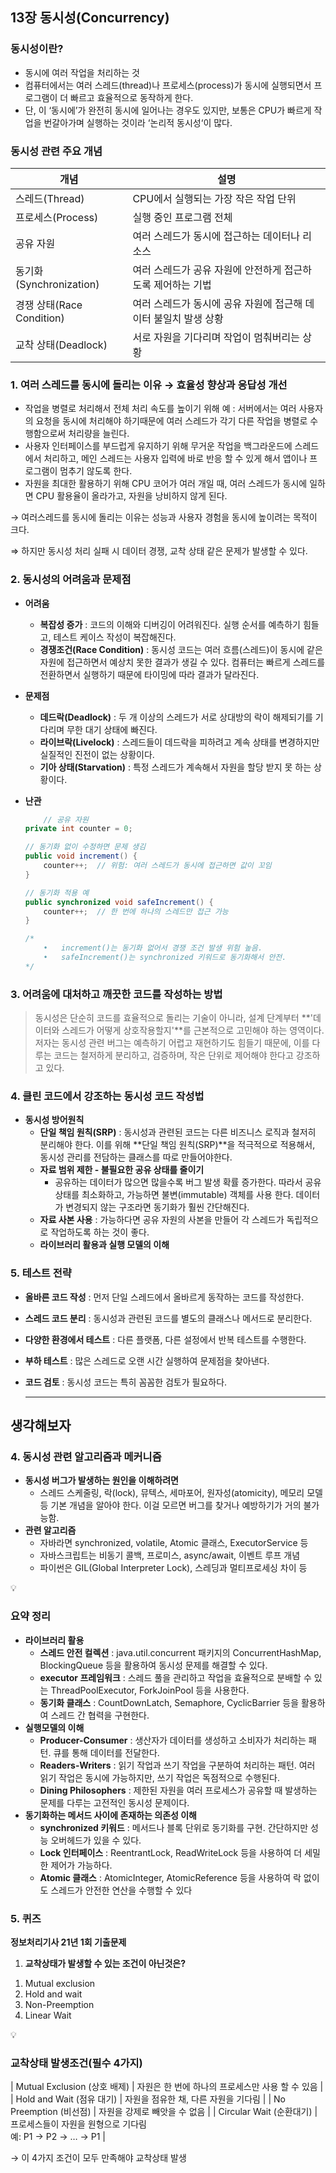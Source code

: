 ## 13장 동시성(**Concurrency**)

### 동시성이란?

- 동시에 여러 작업을 처리하는 것
- 컴퓨터에서는 여러 스레드(thread)나 프로세스(process)가 동시에 실행되면서 프로그램이 더 빠르고 효율적으로 동작하게 한다.
- 단, 이 ‘동시에’가 완전히 동시에 일어나는 경우도 있지만, 보통은 CPU가 빠르게 작업을 번갈아가며 실행하는 것이라 ‘논리적 동시성‘이 많다.

### 동시성 관련 주요 개념

| 개념 | 설명 |
| --- | --- |
| 스레드(Thread) | CPU에서 실행되는 가장 작은 작업 단위 |
| 프로세스(Process) | 실행 중인 프로그램 전체 |
| 공유 자원 | 여러 스레드가 동시에 접근하는 데이터나 리소스 |
| 동기화(Synchronization) | 여러 스레드가 공유 자원에 안전하게 접근하도록 제어하는 기법 |
| 경쟁 상태(Race Condition) | 여러 스레드가 동시에 공유 자원에 접근해 데이터 불일치 발생 상황 |
| 교착 상태(Deadlock) | 서로 자원을 기다리며 작업이 멈춰버리는 상황 |

### 1. 여러 스레드를 동시에 돌리는 이유 → 효율성 향상과 응답성 개선

- 작업을 병렬로 처리해서 전체 처리 속도를 높이기 위해
예 : 서버에서는 여러 사용자의 요청을 동시에 처리해야 하기때문에 여러 스레드가 각기 다른 작업을 병렬로 수행함으로써 처리량을 늘린다.
- 사용자 인터페이스를 부드럽게 유지하기 위해 무거운 작업을 백그라운드에 스레드에서 처리하고, 메인 스레드는 사용자 입력에 바로 반응 할 수 있게 해서 앱이나 프로그램이 멈추기 않도록 한다.
- 자원을 최대한 활용하기 위해 
CPU 코어가 여러 개일 때, 여러 스레드가 동시에 일하면 CPU 활용율이 올라가고, 자원을 낭비하지 않게 된다.

→ 여러스레드를 동시에 돌리는 이유는 성능과 사용자 경험을 동시에 높이려는 목적이 크다.

⇒ 하지만 동시성 처리 실패 시 데이터 경쟁, 교착 상태 같은 문제가 발생할 수 있다.

### 2. 동시성의 어려움과 문제점

- **어려움**
    - **복잡성 증가** : 코드의 이해와 디버깅이 어려워진다. 실행 순서를 예측하기 힘들고, 테스트 케이스 작성이 복잡해진다.
    - **경쟁조건(Race Condition)** : 동시성 코드는 여러 흐름(스레드)이 동시에 같은 자원에 접근하면서 예상치 못한 결과가 생길 수 있다. 컴퓨터는 빠르게 스레드를 전환하면서 실행하기 때문에 타이밍에 따라 결과가 달라진다.
- **문제점**
    - **데드락(Deadlock)** : 두 개 이상의 스레드가 서로 상대방의 락이 해제되기를 기다리며 무한 대기 상태에 빠진다.
    - **라이브락(Livelock)** : 스레드들이 데드락을 피하려고 계속 상태를 변경하지만 실질적인 진전이 없는 상황이다.
    - **기아 상태(Starvation)** : 특정 스레드가 계속해서 자원을 할당 받지 못 하는 상황이다.
- **난관**
    
    ```java
    	// 공유 자원
    private int counter = 0;
    
    // 동기화 없이 수정하면 문제 생김
    public void increment() {
        counter++;  // 위험: 여러 스레드가 동시에 접근하면 값이 꼬임
    }
    
    // 동기화 적용 예
    public synchronized void safeIncrement() {
        counter++;  // 한 번에 하나의 스레드만 접근 가능
    }
    
    /*
    	•	increment()는 동기화 없어서 경쟁 조건 발생 위험 높음.
    	•	safeIncrement()는 synchronized 키워드로 동기화해서 안전.
    */
    ```
    

### 3. 어려움에 대처하고 깨끗한 코드를 작성하는 방법

> 동시성은 단순히 코드를 효율적으로 돌리는 기술이 아니라, 설계 단계부터 **'데이터와 스레드가 어떻게 상호작용할지'**를 근본적으로 고민해야 하는 영역이다. 저자는 동시성 관련 버그는 예측하기 어렵고 재현하기도 힘들기 때문에, 이를 다루는 코드는 철저하게 분리하고, 검증하며, 작은 단위로 제어해야 한다고 강조하고 있다.
> 

### 4. 클린 코드에서 강조하는 동시성 코드 작성법

- **동시성 방어원칙**
    - **단일 책임 원칙(SRP)** : 동시성과 관련된 코드는 다른 비즈니스 로직과 철저히 분리해야 한다. 이를 위해 **단일 책임 원칙(SRP)**을 적극적으로 적용해서, 동시성 관리를 전담하는 클래스를 따로 만들어야한다.
    - **자료 범위 제한 - 불필요한 공유 상태를 줄이기**
        - 공유하는 데이터가 많으면 많을수록 버그 발생 확률 증가한다.
        따라서 공유 상태를 최소화하고, 가능하면 불변(immutable) 객체를 사용 한다.
        데이터가 변경되지 않는 구조라면 동기화가 훨씬 간단해진다.
    - **자료 사본 사용** : 가능하다면 공유 자원의 사본을 만들어 각 스레드가 독립적으로 작업하도록 하는 것이 좋다.
    - **라이브러리 활용과 실행 모델의 이해**

### **5. 테스트 전략**

- **올바른 코드 작성** : 먼저 단일 스레드에서 올바르게 동작하는 코드를 작성한다.
- **스레드 코드 분리** : 동시성과 관련된 코드를 별도의 클래스나 메서드로 분리한다.
- **다양한 환경에서 테스트** : 다른 플랫폼, 다른 설정에서 반복 테스트를 수행한다.
- **부하 테스트** : 많은 스레드로 오랜 시간 실행하여 문제점을 찾아낸다.
- **코드 검토** : 동시성 코드는 특히 꼼꼼한 검토가 필요하다.

  ---

## 생각해보자
  ### 4. 동시성 관련 알고리즘과 메커니즘

- **동시성 버그가 발생하는 원인을 이해하려면**
    - 스레드 스케줄링, 락(lock), 뮤텍스, 세마포어, 원자성(atomicity), 메모리 모델 등 기본 개념을 알아야 한다. 이걸 모르면 버그를 찾거나 예방하기가 거의 불가능함.
- **관련 알고리즘**
    - 자바라면 synchronized, volatile, Atomic 클래스, ExecutorService 등
    - 자바스크립트는 비동기 콜백, 프로미스, async/await, 이벤트 루프 개념
    - 파이썬은 GIL(Global Interpreter Lock), 스레딩과 멀티프로세싱 차이 등

<aside>
💡

### 요약 정리

- **라이브러리 활용**
    - **스레드 안전 컬렉션** : java.util.concurrent 패키지의 ConcurrentHashMap, BlockingQueue 등을 활용하여 동시성 문제를 해결할 수 있다.
    - **executor 프레임워크** : 스레드 풀을 관리하고 작업을 효율적으로 분배할 수 있는 ThreadPoolExecutor, ForkJoinPool 등을 사용한다.
    - **동기화 클래스** : CountDownLatch, Semaphore, CyclicBarrier 등을 활용하여 스레드 간 협력을 구현한다.
- **실행모델의 이해**
    - **Producer-Consumer** : 생산자가 데이터를 생성하고 소비자가 처리하는 패턴. 큐를 통해 데이터를 전달한다.
    - **Readers-Writers** : 읽기 작업과 쓰기 작업을 구분하여 처리하는 패턴. 여러 읽기 작업은 동시에 가능하지만, 쓰기 작업은 독점적으로 수행된다.
    - **Dining Philosophers** : 제한된 자원을 여러 프로세스가 공유할 때 발생하는 문제를 다루는 고전적인 동시성 문제이다.
- **동기화하는 메서드 사이에 존재하는 의존성 이해**
    - **synchronized 키워드** : 메서드나 블록 단위로 동기화를 구현. 간단하지만 성능 오버헤드가 있을 수 있다.
    - **Lock 인터페이스** : ReentrantLock, ReadWriteLock 등을 사용하여 더 세밀한 제어가 가능하다.
    - **Atomic 클래스** : AtomicInteger, AtomicReference 등을 사용하여 락 없이도 스레드가 안전한 연산을 수행할 수 있다
</aside>

### 5. 퀴즈

**정보처리기사 21년 1회 기출문제** 
1. **교착상태가 발생할 수 있는 조건이 아닌것은?**

1) Mutual exclusion
2) Hold and wait
3) Non-Preemption
4) Linear Wait

<aside>
💡

### 교착상태 발생조건(필수 4가지)

| Mutual Exclusion (상호 배제) | 자원은 한 번에 하나의 프로세스만 사용 할 수 있음 |
| Hold and Wait (점유 대기) | 자원을 점유한 채, 다른 자원을 기다림 |
| No Preemption (비선점) | 자원을 강제로 빼앗을 수 없음 |
| Circular Wait (순환대기) | 프로세스들이 자원을 원형으로 기다림<br>예: P1 → P2 → … → P1 |
</aside>
→ 이 4가지 조건이 모두 만족해야 교착상태 발생
